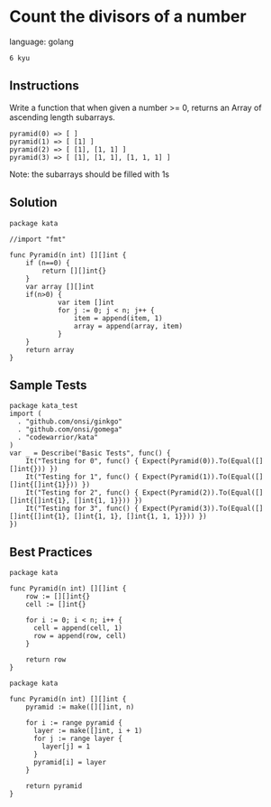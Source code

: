# Count the divisors of a number

language: golang

`6 kyu`

## Instructions
Write a function that when given a number >= 0, returns an Array of ascending length subarrays.

```
pyramid(0) => [ ]
pyramid(1) => [ [1] ]
pyramid(2) => [ [1], [1, 1] ]
pyramid(3) => [ [1], [1, 1], [1, 1, 1] ]
```
Note: the subarrays should be filled with 1s

## Solution

```golang
package kata

//import "fmt"

func Pyramid(n int) [][]int {
    if (n==0) {
        return [][]int{}
    }
    var array [][]int
    if(n>0) {
            var item []int
            for j := 0; j < n; j++ {
                item = append(item, 1)
                array = append(array, item)
            }
    }
    return array
}
```

## Sample Tests

```
package kata_test
import (
  . "github.com/onsi/ginkgo"
  . "github.com/onsi/gomega"
  . "codewarrior/kata"
)
var _ = Describe("Basic Tests", func() {
    It("Testing for 0", func() { Expect(Pyramid(0)).To(Equal([][]int{})) })
    It("Testing for 1", func() { Expect(Pyramid(1)).To(Equal([][]int{[]int{1}})) })
    It("Testing for 2", func() { Expect(Pyramid(2)).To(Equal([][]int{[]int{1}, []int{1, 1}})) })
    It("Testing for 3", func() { Expect(Pyramid(3)).To(Equal([][]int{[]int{1}, []int{1, 1}, []int{1, 1, 1}})) })
})
```

## Best Practices

```golang
package kata

func Pyramid(n int) [][]int {
    row := [][]int{}
    cell := []int{}
    
    for i := 0; i < n; i++ {
      cell = append(cell, 1)
      row = append(row, cell)
    }
    
    return row
}
```

```golang
package kata

func Pyramid(n int) [][]int {
    pyramid := make([][]int, n)
    
    for i := range pyramid {
      layer := make([]int, i + 1)
      for j := range layer {
        layer[j] = 1
      }
      pyramid[i] = layer
    }
    
    return pyramid
}
```
